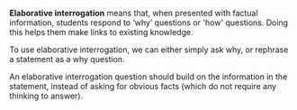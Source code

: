**Elaborative interrogation** means that, when presented with factual information, students respond to ‘why’ questions or 'how' questions. Doing this helps them make links to existing knowledge.

To use elaborative interrogation, we can either simply ask why, or rephrase a statement as a why question.

An elaborative interrogation question should build on the information in the statement, instead of asking for obvious facts (which do not require any thinking to answer).
